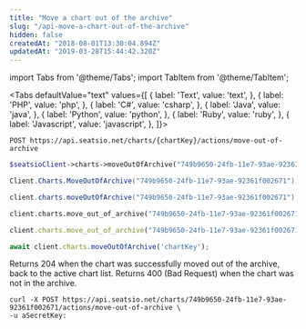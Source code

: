 ```yaml
---
title: "Move a chart out of the archive"
slug: "/api-move-a-chart-out-of-the-archive"
hidden: false
createdAt: "2018-08-01T13:30:04.894Z"
updatedAt: "2019-03-28T15:44:42.320Z"
---
```


import Tabs from '@theme/Tabs';
import TabItem from '@theme/TabItem';




<Tabs 
  defaultValue="text"
  values={[
{ label: 'Text', value: 'text', },
{ label: 'PHP', value: 'php', },
{ label: 'C#', value: 'csharp', },
{ label: 'Java', value: 'java', },
{ label: 'Python', value: 'python', },
{ label: 'Ruby', value: 'ruby', },
{ label: 'Javascript', value: 'javascript', },
]}>
<TabItem value='text'>

```text
POST https://api.seatsio.net/charts/{chartKey}/actions/move-out-of-archive
```

</TabItem>
<TabItem value='php'>

```php
$seatsioClient->charts->moveOutOfArchive("749b9650-24fb-11e7-93ae-92361f002671");
```

</TabItem>
<TabItem value='csharp'>

```csharp
Client.Charts.MoveOutOfArchive("749b9650-24fb-11e7-93ae-92361f002671");
```

</TabItem>
<TabItem value='java'>

```java
client.charts.moveOutOfArchive("749b9650-24fb-11e7-93ae-92361f002671");
```

</TabItem>
<TabItem value='python'>

```python
client.charts.move_out_of_archive("749b9650-24fb-11e7-93ae-92361f002671")
```

</TabItem>
<TabItem value='ruby'>

```ruby
client.charts.move_out_of_archive("749b9650-24fb-11e7-93ae-92361f002671")
```

</TabItem>
<TabItem value='javascript'>

```javascript
await client.charts.moveOutOfArchive('chartKey');
```

</TabItem>
</Tabs>



Returns 204 when the chart was successfully moved out of the archive, back to the active chart list. 
Returns 400 (Bad Request) when the chart was not in the archive.

```text
curl -X POST https://api.seatsio.net/charts/749b9650-24fb-11e7-93ae-92361f002671/actions/move-out-of-archive \
-u aSecretKey:
```

